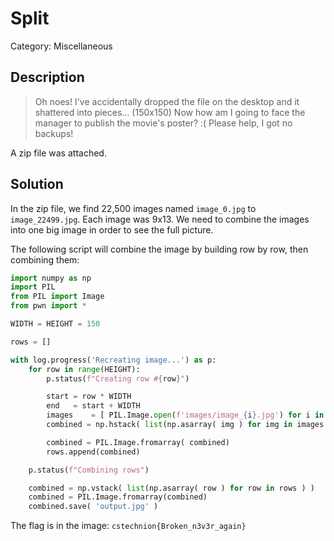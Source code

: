 # Split
Category: Miscellaneous

## Description
> Oh noes! I've accidentally dropped the file on the desktop and it shattered into pieces... (150x150) Now how am I going to face the manager to publish the movie's poster? :( Please help, I got no backups!

A zip file was attached.

## Solution

In the zip file, we find 22,500 images named `image_0.jpg` to `image_22499.jpg`. Each image was 9x13. We need to combine the images into one big image in order to see the full picture.

The following script will combine the image by building row by row, then combining them:

```python
import numpy as np
import PIL
from PIL import Image
from pwn import *

WIDTH = HEIGHT = 150

rows = []

with log.progress('Recreating image...') as p:
    for row in range(HEIGHT):
        p.status(f"Creating row #{row}")

        start = row * WIDTH
        end   = start + WIDTH
        images    = [ PIL.Image.open(f'images/image_{i}.jpg') for i in range(start, end) ]
        combined = np.hstack( list(np.asarray( img ) for img in images ) )

        combined = PIL.Image.fromarray( combined)
        rows.append(combined)

    p.status(f"Combining rows")

    combined = np.vstack( list(np.asarray( row ) for row in rows ) )
    combined = PIL.Image.fromarray(combined)
    combined.save( 'output.jpg' )

```

The flag is in the image: `cstechnion{Broken_n3v3r_again}`